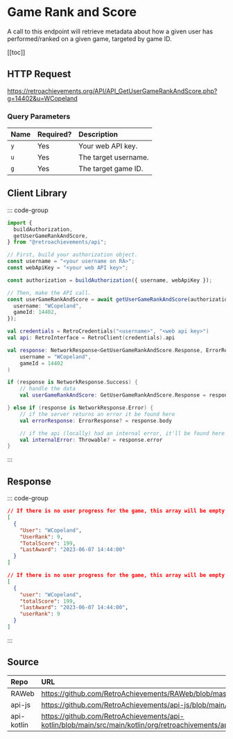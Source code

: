 <script setup>
import SampleRequest from '../components/SampleRequest.vue';
</script>

# Game Rank and Score

A call to this endpoint will retrieve metadata about how a given user has performed/ranked on a given game, targeted by game ID.

[[toc]]

## HTTP Request

<SampleRequest httpVerb="GET">https://retroachievements.org/API/API_GetUserGameRankAndScore.php?g=14402&u=WCopeland</SampleRequest>

### Query Parameters

| Name | Required? | Description          |
| :--- | :-------- | :------------------- |
| `y`  | Yes       | Your web API key.    |
| `u`  | Yes       | The target username. |
| `g`  | Yes       | The target game ID.  |

## Client Library

::: code-group

```ts [NodeJS]
import {
  buildAuthorization,
  getUserGameRankAndScore,
} from "@retroachievements/api";

// First, build your authorization object.
const username = "<your username on RA>";
const webApiKey = "<your web API key>";

const authorization = buildAuthorization({ username, webApiKey });

// Then, make the API call.
const userGameRankAndScore = await getUserGameRankAndScore(authorization, {
  username: "WCopeland",
  gameId: 14402,
});
```

```kotlin [Kotlin]
val credentials = RetroCredentials("<username>", "<web api key>")
val api: RetroInterface = RetroClient(credentials).api

val response: NetworkResponse<GetUserGameRankAndScore.Response, ErrorResponse> = api.getUserGameRankAndScore(
    username = "WCopeland",
    gameId = 14402
)

if (response is NetworkResponse.Success) {
    // handle the data
    val userGameRankAndScore: GetUserGameRankAndScore.Response = response.body

} else if (response is NetworkResponse.Error) {
    // if the server returns an error it be found here
    val errorResponse: ErrorResponse? = response.body

    // if the api (locally) had an internal error, it'll be found here
    val internalError: Throwable? = response.error
}
```

:::

## Response

::: code-group

```json [HTTP Response]
// If there is no user progress for the game, this array will be empty.
[
  {
    "User": "WCopeland",
    "UserRank": 9,
    "TotalScore": 199,
    "LastAward": "2023-06-07 14:44:00"
  }
]
```

```json [NodeJS]
// If there is no user progress for the game, this array will be empty.
[
  {
    "user": "WCopeland",
    "totalScore": 199,
    "lastAward": "2023-06-07 14:44:00",
    "userRank": 9
  }
]
```

:::

## Source

| Repo       | URL                                                                                                                  |
| :--------- | :------------------------------------------------------------------------------------------------------------------- |
| RAWeb      | https://github.com/RetroAchievements/RAWeb/blob/master/public/API/API_GetUserGameRankAndScore.php                    |
| api-js     | https://github.com/RetroAchievements/api-js/blob/main/src/user/getUserGameRankAndScore.ts                            |
| api-kotlin | https://github.com/RetroAchievements/api-kotlin/blob/main/src/main/kotlin/org/retroachivements/api/RetroInterface.kt |
